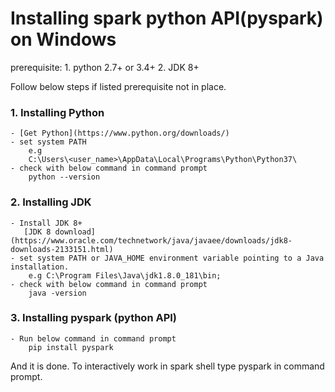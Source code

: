 # Installing spark python API(pyspark) on Windows

prerequisite:
	1. python 2.7+ or 3.4+
	2. JDK 8+
	
Follow below steps if listed prerequisite not in place.

### 1. Installing Python
	
	- [Get Python](https://www.python.org/downloads/)
	- set system PATH
		e.g 
		C:\Users\<user_name>\AppData\Local\Programs\Python\Python37\
	- check with below command in command prompt
		python --version


### 2. Installing JDK
	- Install JDK 8+
	   [JDK 8 download](https://www.oracle.com/technetwork/java/javaee/downloads/jdk8-downloads-2133151.html)
	- set system PATH or JAVA_HOME environment variable pointing to a Java installation.
		e.g C:\Program Files\Java\jdk1.8.0_181\bin;
	- check with below command in command prompt
		java -version

### 3. Installing pyspark (python API)
	- Run below command in command prompt
	    pip install pyspark

And it is done. To interactively work in spark shell type pyspark in command prompt.
